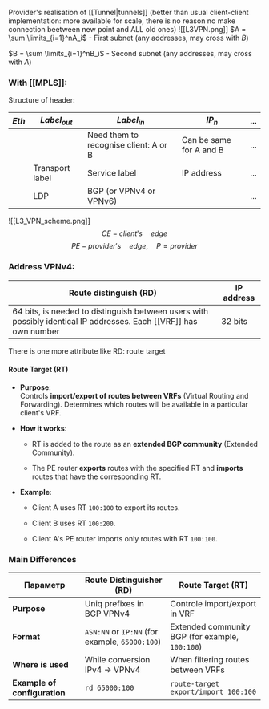 Provider's realisation of [[Tunnel|tunnels]] (better than usual client-client implementation: more available for scale, there is no reason no make connection beetween new point and ALL old ones)
![[L3VPN.png]]
$A = \sum \limits_{i=1}^nA_i$ - First subnet (any addresses, may cross with $B$)

$B = \sum \limits_{i=1}^nB_i$ - Second subnet (any addresses, may cross with $A$)

### With [[MPLS]]: 
Structure of header:

| $Eth$ | $Label_{out}$   | $Label_{in}$                          | $IP_n$                  | ... |
| ----- | --------------- | ------------------------------------- | ----------------------- | --- |
|       |                 | Need them to recognise client: A or B | Can be same for A and B | ... |
|       | Transport label | Service label                         | IP address              | ... |
|       | LDP             | BGP (or VPNv4 or VPNv6)               |                         | ... |

![[L3_VPN_scheme.png]]
$$CE - client's \quad edge$$
$$PE - provider's \quad edge, \quad P = provider$$

### Address VPNv4:

| Route distinguish (RD)                                                                                            | IP address |
| ----------------------------------------------------------------------------------------------------------------- | ---------- |
| 64 bits, is needed to distinguish between users with possibly identical IP addresses. Each [[VRF]] has own number | 32 bits    |
There is one more attribute like RD: route target
#### **Route Target (RT)**

- **Purpose**:  
    Controls **import/export of routes between VRFs** (Virtual Routing and Forwarding). Determines which routes will be available in a particular client's VRF.
    
- **How it works**:
    
    - RT is added to the route as an **extended BGP community** (Extended Community).
        
    - The PE router **exports** routes with the specified RT and **imports** routes that have the corresponding RT.
        
- **Example**:
    
    - Client A uses RT `100:100` to export its routes.
        
    - Client B uses RT `100:200`.
        
    - Client A's PE router imports only routes with RT `100:100`.

### Main Differences

| Параметр                     | Route Distinguisher (RD)                       | Route Target (RT)                               |
| ---------------------------- | ---------------------------------------------- | ----------------------------------------------- |
| **Purpose**                  | Uniq prefixes in BGP VPNv4                     | Controle import/export in VRF                   |
| **Format**                   | `ASN:NN` or `IP:NN` (for example, `65000:100`) | Extended community BGP (for example, `100:100`) |
| **Where is used**            | While conversion IPv4 → VPNv4                  | When filtering routes between VRFs              |
| **Example of configuration** | `rd 65000:100`                                 | `route-target export/import 100:100`            |
